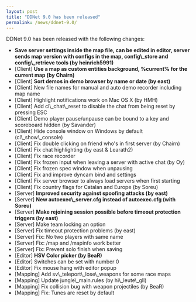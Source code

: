 ```yaml
---
layout: post
title: "DDNet 9.0 has been released"
permalink: /news/ddnet-9.0/
---
```

DDNet 9.0 has been released with the following changes:

  <ul>
    <li><strong>Save server settings inside the map file, can be edited in editor, server sends map version with configs in the map, config\_store and config\_retrieve tools (by heinrich5991)</strong></li>
    <li>[Client] <strong>Use a map as custom entities background, %current% for the current map (by Chairn)</strong></li>
    <li>[Client] <strong>Sort demos in demo browser by name or date (by east)</strong></li>
    <li>[Client] New file names for manual and auto demo recorder including map name</li>
    <li>[Client] Highlight notifications work on Mac OS X (by HMH)</li>
    <li>[Client] Add cl\_chat\_reset to disable the chat from being reset by pressing ESC</li>
    <li>[Client] Demo player pause/unpause can be bound to a key and scoreboard hidden (by Savander)</li>
    <li>[Client] Hide console window on Windows by default (cl\_show\_console)</li>
    <li>[Client] Fix double clicking on friend who's in first server (by Chairn)</li>
    <li>[Client] Fix chat highlighting (by east &amp; Learath2)</li>
    <li>[Client] Fix race recorder</li>
    <li>[Client] Fix frozen input when leaving a server with active chat (by Oy)</li>
    <li>[Client] Fix frozen spec window when unpausing</li>
    <li>[Client] Fix and improve dyncam bind and settings</li>
    <li>[Client] Fix server browser to always load servers when first starting</li>
    <li>[Client] Fix country flags for Catalan and Europe (by Soreu)</li>
    <li>[Server] <strong>Improved security against spoofing attacks (by east)</strong>
    <li>[Server] <strong>New autoexec\_server.cfg instead of autoexec.cfg (with Soreu)</strong></li>
    <li>[Server] <strong>Make rejoining session possible before timeout protection triggers (by east)</strong></li>
    <li>[Server] Make team locking an option</li>
    <li>[Server] Fix timeout protection problems (by east)</li>
    <li>[Server] Fix: No two players with same name</li>
    <li>[Server] Fix: /map and /mapinfo work better</li>
    <li>[Server] Fix: Prevent solo finish when saving</li>
    <li>[Editor] <strong>HSV Color picker (by BeaR)</strong></li>
    <li>[Editor] Switches can be set with number 0</li>
    <li>[Editor] Fix mouse hang with editor popup</li>
    <li>[Mapping] Add sv\_teleport\_lose\_weapons for some race maps</li>
    <li>[Mapping] Update jungle\_main.rules (by hi\_leute\_gll)</li>
    <li>[Mapping] Fix collision bug with weapon projectiles (by BeaR)</li>
    <li>[Mapping] Fix: Tunes are reset by default</li>
  </ul>
